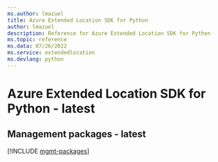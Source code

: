```yaml
---
ms.author: lmazuel
title: Azure Extended Location SDK for Python
author: lmazuel
description: Reference for Azure Extended Location SDK for Python
ms.topic: reference
ms.data: 07/26/2022
ms.service: extendedlocation
ms.devlang: python
---
```

# Azure Extended Location SDK for Python - latest

## Management packages - latest
[!INCLUDE [mgmt-packages](extended-location-mgmt-index.md)]